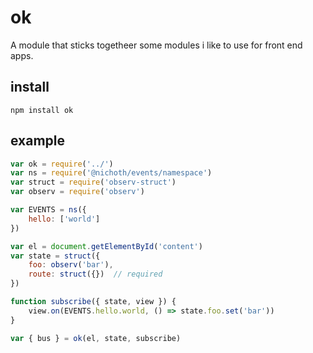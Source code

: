 # ok
A module that sticks togetheer some modules i like to use for front end apps.

## install
```
npm install ok
```

## example
```js
var ok = require('../')
var ns = require('@nichoth/events/namespace')
var struct = require('observ-struct')
var observ = require('observ')

var EVENTS = ns({
    hello: ['world']
})

var el = document.getElementById('content')
var state = struct({
    foo: observ('bar'),
    route: struct({})  // required
})

function subscribe({ state, view }) {
    view.on(EVENTS.hello.world, () => state.foo.set('bar'))
}

var { bus } = ok(el, state, subscribe)
```